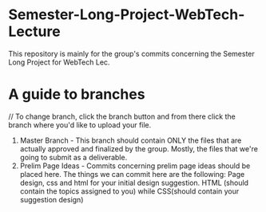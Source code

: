 # Semester-Long-Project-WebTech-Lecture
This repository is mainly for the group's commits concerning the Semester Long Project for WebTech Lec.

# A guide to branches
//  To change branch, click the branch button and from there click the branch where you'd like to upload your file.
1. Master Branch - This branch should contain ONLY the files that are actually approved and finalized by the group. Mostly, the files that we're going to submit as a deliverable.
2. Prelim Page Ideas - Commits concerning prelim page ideas should be placed here. The things we can commit here are the following: Page design, css and html for your initial design suggestion. HTML (should contain the topics assigned to you) while CSS(should contain your suggestion design)
